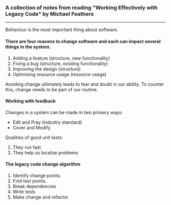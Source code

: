 ### A collection of notes from reading "Working Effectively with Legacy Code" by Michael Feathers

---

Behaviour is the most important thing about software.

#### There are four reasons to change software and each can impact several things in the system.
1. Adding a feature (structure, new functionality)
2. Fixing a bug (structure, existing functionality)
3. Improving the design (structure)
4. Optimising resource usage (resource usage)

Avoiding change ultimately leads to fear and doubt in our ability. To counter this, change needs to be part of our routine.

#### Working with feedback
Changes in a system can be made in two primary ways:
- Edit and Pray (industry standard)
- Cover and Modify

Qualities of good unit tests:
1. They run fast 
2. They help us localize problems

#### The legacy code change algorithm
1. Identify change points.
2. Find test points.
3. Break dependencies
4. Write tests
5. Make change and refactor